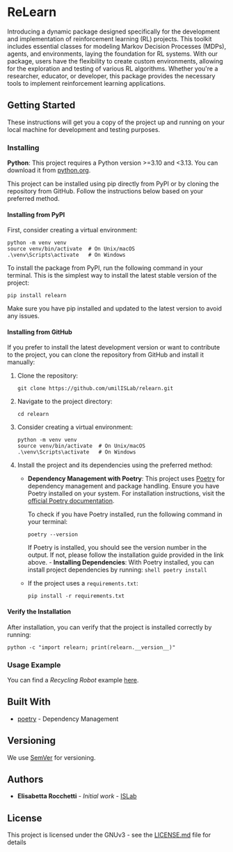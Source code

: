 # ReLearn

Introducing a dynamic package designed specifically for the development and implementation of reinforcement learning (RL) projects. This toolkit includes essential classes for modeling Markov Decision Processes (MDPs), agents, and environments, laying the foundation for RL systems. With our package, users have the flexibility to create custom environments, allowing for the exploration and testing of various RL algorithms. Whether you're a researcher, educator, or developer, this package provides the necessary tools to implement reinforcement learning applications.

## Getting Started

These instructions will get you a copy of the project up and running on your local machine for development and testing purposes.

### Installing

**Python**: This project requires a Python version >=3.10 and <3.13. You can download it from [python.org](https://www.python.org/downloads/).

This project can be installed using pip directly from PyPI or by cloning the repository from GitHub. Follow the instructions below based on your preferred method.

#### Installing from PyPI

First, consider creating a virtual environment:
```shell
python -m venv venv
source venv/bin/activate  # On Unix/macOS
.\venv\Scripts\activate   # On Windows
```

To install the package from PyPI, run the following command in your terminal. This is the simplest way to install the latest stable version of the project:

```shell
pip install relearn
```
Make sure you have pip installed and updated to the latest version to avoid any issues.

#### Installing from GitHub

If you prefer to install the latest development version or want to contribute to the project, you can clone the repository from GitHub and install it manually:

1. Clone the repository:
    ```shell
    git clone https://github.com/umilISLab/relearn.git
    ```

2. Navigate to the project directory:
    ```shell
    cd relearn
    ```

3. Consider creating a virtual environment:
    ```shell
    python -m venv venv
    source venv/bin/activate  # On Unix/macOS
    .\venv\Scripts\activate   # On Windows
    ```

4. Install the project and its dependencies using the preferred method:
    - **Dependency Management with Poetry**: This project uses [Poetry](https://python-poetry.org/) for dependency management and package handling. Ensure you have Poetry installed on your system. For installation instructions, visit the [official Poetry documentation](https://python-poetry.org/docs/#installation).

        To check if you have Poetry installed, run the following command in your terminal:
        ```shell
        poetry --version
        ```
        If Poetry is installed, you should see the version number in the output. If not, please follow the installation guide provided in the link above.
            - **Installing Dependencies**: With Poetry installed, you can install project dependencies by running:
            ```shell
            poetry install
            ```
    - If the project uses a `requirements.txt`:
        ```shell
        pip install -r requirements.txt
        ```

#### Verify the Installation

After installation, you can verify that the project is installed correctly by running:
```shell
python -c "import relearn; print(relearn.__version__)"
```

### Usage Example

You can find a _Recycling Robot_ example [here](https://github.com/umilISLab/relearn/tree/main/examples).

## Built With

* [poetry](https://maven.apache.org/) - Dependency Management

## Versioning

We use [SemVer](http://semver.org/) for versioning.

## Authors

* **Elisabetta Rocchetti** - *Initial work* - [ISLab](https://github.com/umilISLab)

## License

This project is licensed under the GNUv3 - see the [LICENSE.md](LICENSE.md) file for details